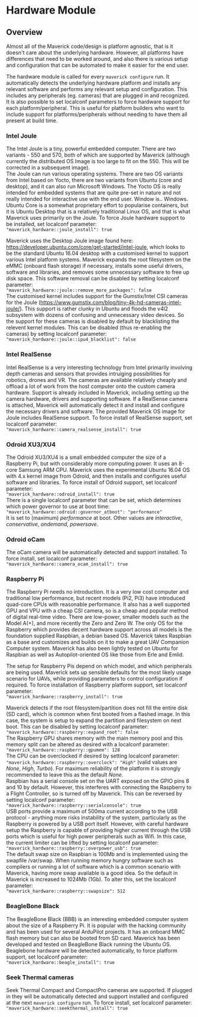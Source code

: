 # Hardware Module

## Overview
Almost all of the Maverick code/design is platform agnostic, that is it doesn't care about the underlying hardware.  However, all platforms have differences that need to be worked around, and also there is various setup and configuration that can be automated to make it easier for the end user.  

The hardware module is called for every `maverick configure` run.  It automatically detects the underlying hardware platform and installs any relevant software and performs any relevant setup and configuration.  This includes any peripherals (eg. cameras) that are plugged in and recognized.  
It is also possible to set localconf parameters to force hardware support for each platform/peripheral.  This is useful for platform builders who want to include support for platforms/peripherals without needing to have them all present at build time.

### Intel Joule
The Intel Joule is a tiny, powerful embedded computer.  There are two variants - 550 and 570, both of which are supported by Maverick (although currently the distributed OS Image is too large to fit on the 550.  This will be corrected in a subsequent image).  
The Joule can run various operating systems.  There are two OS variants from Intel based on Yocto, there are two variants from Ubuntu (core and desktop), and it can also run Microsoft Windows.  The Yocto OS is really intended for embedded systems that are quite pre-set in nature and not really intended for interactive use with the end user.  Window is.. Windows.  Ubuntu Core is a somewhat proprietary effort to popularise containers, but it is Ubuntu Desktop that is a relatively traditional Linux OS, and that is what Maverick uses primarily on the Joule.  To force Joule hardware support to be installed, set localconf parameter:  
`"maverick_hardware::joule_install": true`

Maverick uses the Desktop Joule image found here: https://developer.ubuntu.com/core/get-started/intel-joule, which looks to be the standard Ubuntu 16.04 desktop with a customised kernel to support various Intel platform systems.  Maverick expands the root filesystem on the eMMC (onboard flash storage) if necessary, installs some useful drivers, software and libraries, and removes some unnecessary software to free up disk space.  This software removal can be disabled by setting localconf parameter:  
`"maverick_hardware::joule::remove_more_packages": false`  
The customised kernel includes support for the Gumstix/Intel CSI cameras for the Joule (https://www.gumstix.com/blog/tiny-4k-hd-cameras-intel-joule/).  This support is rather clunky in Ubuntu and floods the v4l2 subsystem with dozens of confusing and unnecessary video devices.  So the support for these cameras is disabled by default by blacklisting the relevent kernel modules.  This can be disabled (thus re-enabling the cameras) by setting localconf parameter:  
`"maverick_hardware::joule::ipu4_blacklist": false`  

### Intel RealSense
Intel RealSense is a very interesting technology from Intel primarily involving depth cameras and sensors that provides intruiging possibilities for robotics, drones and VR.  The cameras are available relatively cheaply and offload a lot of work from the host computer onto the custom camera hardware.  Support is already included in Maverick, including setting up the camera hardware, drivers and supporting software.  If a RealSense camera is attached, Maverick will automatically detect it and install and configure the necessary drivers and software.  The provided Maverick OS image for Joule includes RealSense support.  To force install of RealSense support, set localconf parameter:  
`"maverick_hardware::camera_realsense_install": true`

### Odroid XU3/XU4
The Odroid XU3/XU4 is a small embedded computer the size of a Raspberry Pi, but with considerably more computing power.  It uses an 8-core Samsung ARM CPU.  Maverick uses the experimental Ubuntu 16.04 OS with 4.x kernel image from Odroid, and then installs and configures useful software and libraries.  To force install of Odroid support, set localconf parameter:  
`"maverick_hardware::odroid_install": true`  
There is a single localconf parameter that can be set, which determines which power governor to use at boot time:  
`"maverick_hardware::odroid::governor_atboot": "performance"`  
It is set to (maximum) *performance* at boot.  Other values are *interactive*, *conservative*, *ondemand*, *powersave*.
### Odroid oCam
The oCam camera will be automatically detected and support installed.  To force install, set localconf parameter:  
`"maverick_hardware::camera_ocam_install": true`

### Raspberry Pi
The Raspberry Pi needs no introduction.  It is a very low cost computer and traditional low performance, but recent models (Pi2, Pi3) have introduced quad-core CPUs with reasonable performance.  It also has a well supported GPU and VPU with a cheap CSI camera, so is a cheap and popular method of digital real-time video.  There are low-power, smaller models such as the Model A(+), and more recently the Zero and Zero W.  The only OS for the Raspberry which provides decent hardware support across all models is the foundation supplied Raspbian, a debian based OS.  Maverick takes Raspbian as a base and customizes and builds on it to make a great UAV Companion Computer system.  Maverick has also been lightly tested on Ubuntu for Raspbian as well as Autopilot-oriented OS like those from Erle and Emlid.

The setup for Raspberry Pis depend on which model, and which peripherals are being used.  Maverick sets up sensible defaults for the most likely usage scenario for UAVs, while providing parameters to control configuration if required.  To force installation of Raspberry platform support, set localconf parameter:  
`"maverick_hardware::raspberry_install": true`

Maverick detects if the root filesystem/partition does not fill the entire disk (SD card), which is common when first booted from a flashed image.  In this case, the system is setup to expand the partition and filesystem on next boot.  This can be disabled by setting localconf parameter:  
`"maverick_hardware::raspberry::expand_root": false`  
The Raspberry GPU shares memory with the main memory pool and this memory split can be altered as desired with a localconf parameter:  
`"maverick_hardware::raspberry::gpumem": 128`  
The CPU can be overclocked if desired by setting localconf parameter:  
`"maverick_hardware::raspberry::overclock": "High"` (valid values are *None*, *High*, *Turbo*). For maximum reliability of the platform it is strongly recommended to leave this as the default *None*.  
Raspbian has a serial console set on the UART exposed on the GPIO pins 8 and 10 by default.  However, this interferes with connecting the Raspberry to a Flight Controller, so is turned off by Maverick.  This can be reversed by setting localconf parameter:  
`"maverick_hardware::raspberry::serialconsole": true`  
USB ports provide a maximum of 500ma current according to the USB protocol - anything more risks instability of the system, particularly as the Raspberry is powered by a USB port itself.  However, with careful hardware setup the Raspberry is capable of providing higher current through the USB ports which is useful for high power peripherals such as Wifi.  In this case, the current limiter can be lifted by setting localconf parameter:  
`"maverick_hardware::raspberry::overpower_usb": true`  
The default swap size on Raspbian is 100Mb and is implemented using the swapfile /var/swap.  When running memory hungry software such as compilers or running a lot of software which is a common scenario with Maverick, having more swap available is a good idea.  So the default in Maverick is increased to 1024Mb (1Gb).  To alter this, set the localconf parameter:  
`"maverick_hardware::raspberry::swapsize": 512`

### BeagleBone Black
The BeagleBone Black (BBB) is an interesting embedded computer system about the size of a Raspberry Pi.  It is popular with the hacking community and has been used for several ArduPilot projects.  It has an onboard MMC flash memory but can also be booted from SD card.  Maverick has been developed and tested on BeagleBone Black running the Ubuntu OS.  Beaglebone hardware will be detected automatically, to force platform support, set localconf parameter:  
`"maverick_hardware::beagle_install": true`  

### Seek Thermal cameras
Seek Thermal Compact and CompactPro cameras are supported.  If plugged in they will be automatically detected and support installed and configured at the next `maverick configure` run.  To force install, set localconf parameter:  
`"maverick_hardware::seekthermal_install": true`
